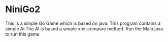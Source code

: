 # NiniGo2

This is a simple Go Game  which is based on java.
This program contains a simple AI.The AI is based a simple xml-compare method.
Run the Main.java to run this game.


